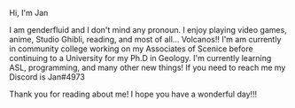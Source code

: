 Hi, I'm Jan


I am genderfluid and I don't mind any pronoun.
I enjoy playing video games, anime, Studio Ghibli, reading, and most of all... Volcanos!! 
I'm am currently in community college working on my Associates of Scenice before continuing to a University for my Ph.D in Geology. 
I'm currently learning ASL, programming, and many other new things! 
If you need to reach me my Discord is Jan#4973


Thank you for reading about me! I hope you have a wonderful day!!!
